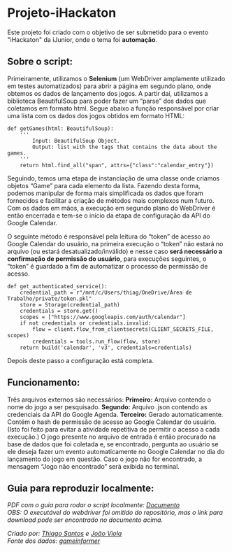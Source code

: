 # Projeto-iHackaton
Este projeto foi criado com o objetivo de ser submetido para o evento "iHackaton" da iJunior, onde o tema foi **automação**.

## Sobre o script:
 Primeiramente, utilizamos o **Selenium** (um WebDriver amplamente utilizado em testes automatizados) para abrir a página em segundo plano, onde obtemos os dados de lançamento dos jogos. A partir daí, utilizamos a biblioteca BeautifulSoup para poder fazer um “parse” dos dados que coletamos em formato html. Segue abaixo a função responsável por criar uma lista com os dados dos jogos obtidos em formato HTML:
```
def getGames(html: BeautifulSoup):
    '''
        Input: BeautifulSoup Object.
        Output: list with the tags that contains the data about the games.
    '''
    return html.find_all("span", attrs={"class":"calendar_entry"})
```

Seguindo, temos uma etapa de instanciação de uma classe onde criamos objetos “Game” para cada elemento da lista. Fazendo desta forma, podemos manipular de forma mais simplificada os dados que foram fornecidos e facilitar a criação de métodos mais complexos num futuro. Com os dados em mãos, a execução em segundo plano do WebDriver é então encerrada e tem-se o início da etapa de configuração da API do Google Calendar.
 
O seguinte método é responsável pela leitura do “token” de acesso ao Google Calendar do usuário, na primeira execução o “token” não estará no arquivo (ou estará desatualizado/inválido) e nesse caso **será necessário a confirmação de permissão do usuário**, para execuções seguintes, o “token” é guardado a fim de automatizar o processo de permissão de acesso.

```
def get_authenticated_service():
    credential_path = r"/mnt/c/Users/thiag/OneDrive/Área de Trabalho/private/token.pkl"
    store = Storage(credential_path)
    credentials = store.get()
    scopes = ["https://www.googleapis.com/auth/calendar"]
    if not credentials or credentials.invalid:
        flow = client.flow_from_clientsecrets(CLIENT_SECRETS_FILE, scopes)
        credentials = tools.run_flow(flow, store)
    return build('calendar', 'v3', credentials=credentials)
```
Depois deste passo a configuração está completa.

## Funcionamento:
Três arquivos externos são necessários:
		**Primeiro:** Arquivo contendo o nome do jogo a ser pesquisado.
		**Segundo:** Arquivo .json contendo as credenciais da API do Google Agenda.
		**Terceiro:** Gerado automaticamente. Contém o hash de permissão de acesso ao Google Calendar do usuário. (Isto foi feito para evitar a atividade repetitiva de permitir o acesso a cada execução.)
		O jogo presente no arquivo de entrada é então procurado na base de dados que foi coletada e, se encontrado, pergunta ao usuário se ele deseja fazer um evento automaticamente no Google Calendar no dia do lançamento do jogo em questão. Caso o jogo não for encontrado, a mensagem “Jogo não encontrado” será exibida no terminal.


## Guia para reproduzir localmente:
*PDF com o guia para rodar o script localmente: [Documento](https://docs.google.com/document/d/1ZOlzRWwjN_eufH4mNfXJrsYaXgW2XWKz75QBpW9vHRk/edit?usp=sharing)* <br/>
*OBS: O executável do webdriver foi omitido do repositório, mas o link para download pode ser encontrado no documento acima.*

*Criado por: [Thiago Santos](https://github.com/thiagosantos0) e [João Viola](https://github.com/jadviola)* <br/>
*Fonte dos dados: [gameinformer](https://www.gameinformer.com/2021)*
